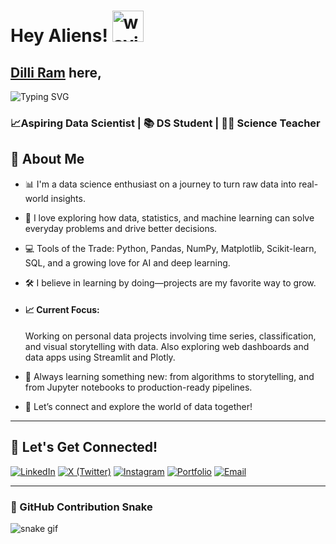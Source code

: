 # Hey Aliens! <img src="https://media.tenor.com/HO7EBVsu04oAAAAi/pikachu-pokemon.gif" alt="waving hand picture gif" width='50'>
## <a href="https://dilliramchaudhary.com.np" target="_blank">Dilli Ram</a> here,
<img src="https://readme-typing-svg.herokuapp.com?font=Fira+Code&pause=1000&color=00F7FF&center=true&vCenter=true&width=435&lines=Data+Science+Learner+!;Machine+Learning+Explorer+!;Lifelong+Student+!" alt="Typing SVG" />

### 📈Aspiring Data Scientist | 📚 DS Student | 👨‍🦱 Science Teacher



## 🚀 About Me  
- 📊 I'm a data science enthusiast on a journey to turn raw data into real-world insights.

- 🧠 I love exploring how data, statistics, and machine learning can solve everyday problems and drive better decisions.

- 💻 Tools of the Trade: Python, Pandas, NumPy, Matplotlib, Scikit-learn, SQL, and a growing love for AI and deep learning.

- 🛠️ I believe in learning by doing—projects are my favorite way to grow.

- #### 📈 Current Focus:  
    Working on personal data projects involving time series, classification, and visual storytelling with data. Also exploring web dashboards and data apps using Streamlit and Plotly.

- 🌱 Always learning something new: from algorithms to storytelling, and from Jupyter notebooks to production-ready pipelines.

- 🧩 Let’s connect and explore the world of data together!
<hr>

## 👬 Let's Get Connected!
[![LinkedIn](https://img.shields.io/badge/LinkedIn-0077B5?style=for-the-badge&logo=linkedin&logoColor=white)](https://www.linkedin.com/in/YOUR-LINKEDIN-ID/)
[![X (Twitter)](https://img.shields.io/badge/X(Twitter)-000000?style=for-the-badge&logo=twitter&logoColor=white)](https://twitter.com/YOUR-TWITTER-ID)
[![Instagram](https://img.shields.io/badge/Instagram-E4405F?style=for-the-badge&logo=instagram&logoColor=white)](https://instagram.com/YOUR-INSTAGRAM-ID)
[![Portfolio](https://img.shields.io/badge/Portfolio-FF5722?style=for-the-badge&logo=Firefox&logoColor=white)](YOUR-PORTFOLIO-URL)
[![Email](https://img.shields.io/badge/Email-D14836?style=for-the-badge&logo=gmail&logoColor=white)](mailto:YOUR-EMAIL@domain.com)

<hr>

### 🐍 GitHub Contribution Snake

![snake gif](https://github.com/dilliram-code/dilliram-code/blob/output/github-contribution-grid-snake.svg)


<!--
**dilliram-code/dilliram-code** is a ✨ _special_ ✨ repository because its `README.md` (this file) appears on your GitHub profile.

Here are some ideas to get you started:

- 🔭 I’m currently working on ...
- 🌱 I’m currently learning ...
- 👯 I’m looking to collaborate on ...
- 🤔 I’m looking for help with ...
- 💬 Ask me about ...
- 📫 How to reach me: ...
- 😄 Pronouns: ...
- ⚡ Fun fact: ...
-->
